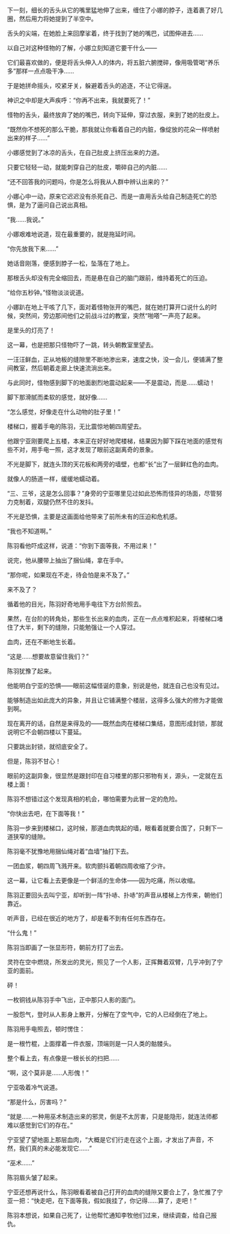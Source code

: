 下一刻，细长的舌头从它的嘴里猛地伸了出来，缠住了小娜的脖子，连着裹了好几圈，然后用力将她提到了半空中。

舌头的尖端，在她脸上来回摩挲着，终于找到了她的嘴巴，试图伸进去……

以自己对这种怪物的了解，小娜立刻知道它要干什么——

它们最喜欢做的，便是将舌头伸入人的体内，将五脏六腑搅碎，像用吸管喝“养乐多”那样一点点吸干净……

于是她拼命摇头，咬紧牙关，躲避着舌头的追逐，不让它得逞。

神识之中却是大声疾呼：“你再不出来，我就要死了！”

怪物的舌头，最终放弃了她的嘴巴，转向下延伸，穿过衣服，来到了她的肚皮上。

“既然你不想死的那么干脆，那我就让你看着自己的内脏，像绽放的花朵一样喷射出来的样子……”

小娜感觉到了冰凉的舌头，在自己肚皮上挤压出来的力道。

只要它轻轻一动，就能刺穿自己的肚皮，嚼碎自己的内脏……

“还不回答我的问题吗，你是怎么将我从人群中辨认出来的？”

小娜心中一动，原来它迟迟没有杀死自己、而是一直用舌头给自己制造死亡的恐惧，是为了逼问自己说出真相。

“我……我说。”

小娜艰难地说道，现在最重要的，就是拖延时间。

“你先放我下来……”

她话音刚落，便感到脖子一松，坠落在了地上。

那根舌头却没有完全缩回去，而是悬在自己的脑门跟前，维持着死亡的压迫。

“给你五秒钟。”怪物淡淡说道。

小娜趴在地上干咳了几下，面对着怪物张开的嘴巴，就在她打算开口说什么的时候，突然间，旁边那间他们之前战斗过的教室，突然“啪嗒”一声亮了起来。

是里头的灯亮了！

这一幕，也是把那只怪物吓了一跳，转头朝教室里望去。

一汪汪鲜血，正从地板的缝隙里不断地渗出来，速度之快，没一会儿，便铺满了整间教室，然后朝着走廊上快速流淌出来。

与此同时，怪物感到脚下的地面剧烈地震动起来——不是震动，而是……蠕动！

脚下那滑腻而柔软的感觉，就好像……

“怎么感觉，好像走在什么动物的肚子里！”

楼梯口，握着手电的陈羽，无比震惊地朝四周望去。

他跟宁亚刚要爬上五楼，本来正在好好地爬楼梯，结果因为脚下踩在地面的感觉有些不对，用手电一照，这才发现了眼前这副离奇的景象。

不光是脚下，就连头顶的天花板和两旁的墙壁，也都“长”出了一层鲜红色的血肉。

就像人的肠道一样，缓缓地蠕动着。

“三、三爷，这是怎么回事？”身旁的宁亚哪里见过如此恐怖而怪异的场面，尽管努力克制着，双腿仍然不住的发抖。

不光是恐惧，主要是这画面给他带来了前所未有的压迫和危机感。

“我也不知道啊。”

陈羽看他吓成这样，说道：“你到下面等我，不用过来！”

说完，他从腰带上抽出了捆仙绳，拿在手中。

“那你呢，如果现在不走，待会怕是来不及了。”

来不及了？

循着他的目光，陈羽好奇地用手电往下方台阶照去。

果然，在台阶的转角处，那些生长出来的血肉，正在一点点堆积起来，将楼梯口堵住了大半，剩下的缝隙，只能勉强让一个人穿过。

血肉，还在不断地生长着。

“这是……想要故意留住我们？”

陈羽犹豫了起来。

他能明白宁亚的恐惧——眼前这幅怪诞的意象，别说是他，就连自己也没有见过。

能够制造出如此庞大的异象，并且让它铺满整个楼层，这得多么强大的修为才能做到啊。

现在离开的话，自然是来得及的——既然血肉在楼梯口集结，意图形成封锁，那就说明它不会朝四楼以下蔓延。

只要跳出封锁，就彻底安全了。

但是，陈羽不甘心！

眼前的这副异象，很显然是跟封印在自习楼里的那只邪物有关，源头，一定就在五楼上面！

陈羽不想错过这个发现真相的机会，哪怕需要为此冒一定的危险。

“你快出去吧，在下面等我！”

陈羽一步来到楼梯口，这时候，那道血肉筑起的墙，眼看着就要合围了，只剩下一道狭窄的缝隙。

陈羽毫不犹豫地用捆仙绳对着“血墙”抽打下去。

一团血浆，朝四周飞溅开来。软肉颤抖着朝四周收缩了少许。

这一幕，让它看上去更像是一个鲜活的生命体——因为吃痛，所以收缩。

陈羽正要回头去叫宁亚，却听到一阵“扑哧、扑哧”的声音从楼梯上方传来，朝他们靠近。

听声音，已经在很近的地方了，却是看不到有任何东西存在。

“什么鬼！”

陈羽当即画了一张显形符，朝前方打了出去。

灵符在空中燃烧，所发出的灵光，照见了一个人影，正挥舞着双臂，几乎冲到了宁亚的面前。

砰！

一枚铜钱从陈羽手中飞出，正中那只人影的面门。

一股怨气，登时从人影身上散开，分解在了空气中，它的人已经倒在了地上。

陈羽用手电照去，顿时愣住：

是一根竹棍，上面撑着一件衣服，顶端则是一只人类的骷髅头。

整个看上去，有点像是一根长长的扫把……

“啊，这个莫非是……人形傀！”

宁亚吸着冷气说道。

“那是什么，厉害吗？”

“就是……一种用巫术制造出来的邪灵，倒是不太厉害，只是能隐形，就连法师都难以感觉到它们的存在。”

宁亚望了望地面上那层血肉，“大概是它们行走在这个上面，才发出了声音，不然，我们真的未必能发现它……”

“巫术……”

陈羽眉头皱了起来。

宁亚还想再说什么，陈羽眼看着被自己打开的血肉的缝隙又要合上了，急忙推了宁亚一把：“快走吧，在下面等我，假如我挂了，你记得……算了，走吧！”

陈羽本想说，如果自己死了，让他帮忙通知李牧他们过来，继续调查，给自己报仇。
